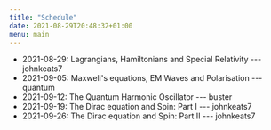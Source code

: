 ```yaml
---
title: "Schedule"
date: 2021-08-29T20:48:32+01:00
menu: main
---
```


+ 2021-08-29: Lagrangians, Hamiltonians and Special Relativity --- johnkeats7
+ 2021-09-05: Maxwell's equations, EM Waves and Polarisation --- quantum
+ 2021-09-12: The Quantum Harmonic Oscillator --- buster
+ 2021-09-19: The Dirac equation and Spin: Part I --- johnkeats7
+ 2021-09-26: The Dirac equation and Spin: Part II --- johnkeats7
